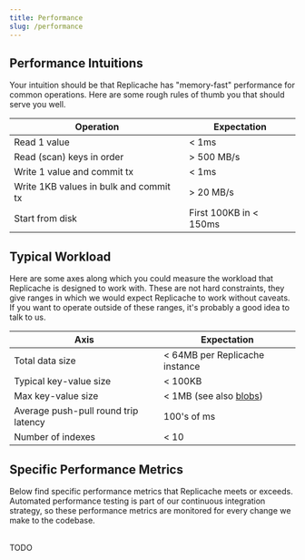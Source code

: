 ```yaml
---
title: Performance
slug: /performance
---
```


## Performance Intuitions

Your intuition should be that Replicache has "memory-fast" performance for common operations. Here are some rough rules of thumb you that should serve you well.

| Operation                              | Expectation            |
| -------------------------------------- | ---------------------- |
| Read 1 value                           | < 1ms                  |
| Read (scan) keys in order              | > 500 MB/s             |
| Write 1 value and commit tx            | < 1ms                  |
| Write 1KB values in bulk and commit tx | > 20 MB/s              |
| Start from disk                        | First 100KB in < 150ms |

## Typical Workload

Here are some axes along which you could measure the workload that Replicache is designed to work with. These are not hard constraints, they give ranges in which we would expect Replicache to work without caveats. If you want to operate outside of these ranges, it's probably a good idea to talk to us.

| Axis                                 | Expectation                               |
| ------------------------------------ | ----------------------------------------- |
| Total data size                      | < 64MB per Replicache instance            |
| Typical key-value size               | < 100KB                                   |
| Max key-value size                   | < 1MB (see also [blobs](recipe-blobs.md)) |
| Average push-pull round trip latency | 100's of ms                               |
| Number of indexes                    | < 10                                      |

## Specific Performance Metrics

Below find specific performance metrics that Replicache meets or exceeds. Automated performance testing is part of our continuous integration strategy, so these performance metrics are monitored for every change we make to the codebase.
<br><br>

TODO
